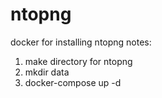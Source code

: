 # ntopng

docker for installing ntopng
notes:

1. make directory for ntopng
2. mkdir data
3. docker-compose up -d
